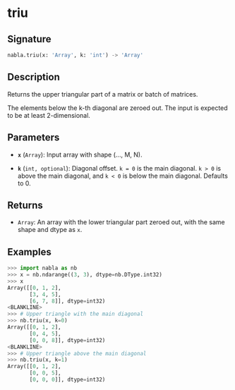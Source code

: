 # triu

## Signature

```python
nabla.triu(x: 'Array', k: 'int') -> 'Array'
```

## Description

Returns the upper triangular part of a matrix or batch of matrices.

The elements below the k-th diagonal are zeroed out. The input is
expected to be at least 2-dimensional.

## Parameters

- **`x`** (`Array`): Input array with shape (..., M, N).

- **`k`** (`int, optional`): Diagonal offset. `k = 0` is the main diagonal. `k > 0` is above the main diagonal, and `k < 0` is below the main diagonal. Defaults to 0.

## Returns

- `Array`: An array with the lower triangular part zeroed out, with the same shape and dtype as `x`.

## Examples

```python
>>> import nabla as nb
>>> x = nb.ndarange((3, 3), dtype=nb.DType.int32)
>>> x
Array([[0, 1, 2],
       [3, 4, 5],
       [6, 7, 8]], dtype=int32)
<BLANKLINE>
>>> # Upper triangle with the main diagonal
>>> nb.triu(x, k=0)
Array([[0, 1, 2],
       [0, 4, 5],
       [0, 0, 8]], dtype=int32)
<BLANKLINE>
>>> # Upper triangle above the main diagonal
>>> nb.triu(x, k=1)
Array([[0, 1, 2],
       [0, 0, 5],
       [0, 0, 0]], dtype=int32)
```
